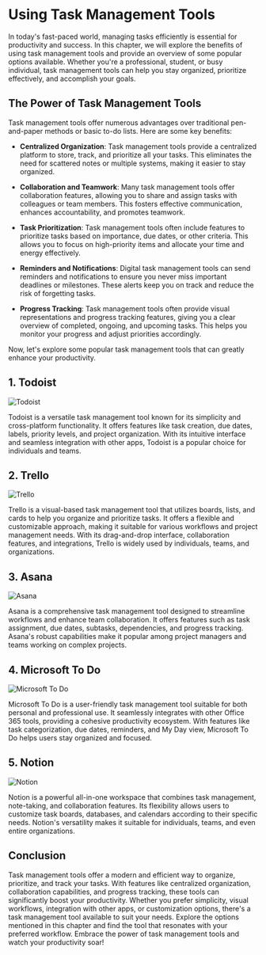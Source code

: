 Using Task Management Tools
======================================

In today's fast-paced world, managing tasks efficiently is essential for productivity and success. In this chapter, we will explore the benefits of using task management tools and provide an overview of some popular options available. Whether you're a professional, student, or busy individual, task management tools can help you stay organized, prioritize effectively, and accomplish your goals.

The Power of Task Management Tools
----------------------------------

Task management tools offer numerous advantages over traditional pen-and-paper methods or basic to-do lists. Here are some key benefits:

* **Centralized Organization**: Task management tools provide a centralized platform to store, track, and prioritize all your tasks. This eliminates the need for scattered notes or multiple systems, making it easier to stay organized.

* **Collaboration and Teamwork**: Many task management tools offer collaboration features, allowing you to share and assign tasks with colleagues or team members. This fosters effective communication, enhances accountability, and promotes teamwork.

* **Task Prioritization**: Task management tools often include features to prioritize tasks based on importance, due dates, or other criteria. This allows you to focus on high-priority items and allocate your time and energy effectively.

* **Reminders and Notifications**: Digital task management tools can send reminders and notifications to ensure you never miss important deadlines or milestones. These alerts keep you on track and reduce the risk of forgetting tasks.

* **Progress Tracking**: Task management tools often provide visual representations and progress tracking features, giving you a clear overview of completed, ongoing, and upcoming tasks. This helps you monitor your progress and adjust priorities accordingly.

Now, let's explore some popular task management tools that can greatly enhance your productivity.

1\. Todoist
----------

![Todoist](https://i.imgur.com/6hKuhGC.png)

Todoist is a versatile task management tool known for its simplicity and cross-platform functionality. It offers features like task creation, due dates, labels, priority levels, and project organization. With its intuitive interface and seamless integration with other apps, Todoist is a popular choice for individuals and teams.

2\. Trello
---------

![Trello](https://i.imgur.com/qjZ8S0C.png)

Trello is a visual-based task management tool that utilizes boards, lists, and cards to help you organize and prioritize tasks. It offers a flexible and customizable approach, making it suitable for various workflows and project management needs. With its drag-and-drop interface, collaboration features, and integrations, Trello is widely used by individuals, teams, and organizations.

3\. Asana
--------

![Asana](https://i.imgur.com/7BZc9W4.png)

Asana is a comprehensive task management tool designed to streamline workflows and enhance team collaboration. It offers features such as task assignment, due dates, subtasks, dependencies, and progress tracking. Asana's robust capabilities make it popular among project managers and teams working on complex projects.

4\. Microsoft To Do
------------------

![Microsoft To Do](https://i.imgur.com/g0bcMUa.png)

Microsoft To Do is a user-friendly task management tool suitable for both personal and professional use. It seamlessly integrates with other Office 365 tools, providing a cohesive productivity ecosystem. With features like task categorization, due dates, reminders, and My Day view, Microsoft To Do helps users stay organized and focused.

5\. Notion
---------

![Notion](https://i.imgur.com/pDoRqjz.png)

Notion is a powerful all-in-one workspace that combines task management, note-taking, and collaboration features. Its flexibility allows users to customize task boards, databases, and calendars according to their specific needs. Notion's versatility makes it suitable for individuals, teams, and even entire organizations.

Conclusion
----------

Task management tools offer a modern and efficient way to organize, prioritize, and track your tasks. With features like centralized organization, collaboration capabilities, and progress tracking, these tools can significantly boost your productivity. Whether you prefer simplicity, visual workflows, integration with other apps, or customization options, there's a task management tool available to suit your needs. Explore the options mentioned in this chapter and find the tool that resonates with your preferred workflow. Embrace the power of task management tools and watch your productivity soar!
